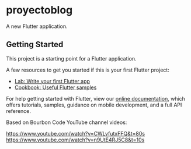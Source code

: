 # proyectoblog

A new Flutter application.

## Getting Started

This project is a starting point for a Flutter application.

A few resources to get you started if this is your first Flutter project:

- [Lab: Write your first Flutter app](https://flutter.dev/docs/get-started/codelab)
- [Cookbook: Useful Flutter samples](https://flutter.dev/docs/cookbook)

For help getting started with Flutter, view our
[online documentation](https://flutter.dev/docs), which offers tutorials,
samples, guidance on mobile development, and a full API reference.

Based on Bourbon Code YouTube channel videos:

https://www.youtube.com/watch?v=CWLvfutxFFQ&t=80s
https://www.youtube.com/watch?v=n9UtE4RJ5C8&t=10s
